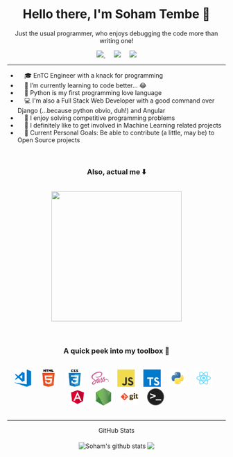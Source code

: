 <h1 align="center"> Hello there, I'm Soham Tembe 👋 </h1>

<p align="center" >Just the usual programmer, who enjoys debugging the code more than writing one!</p>

<div align="center">
<a href="https://www.linkedin.com/in/soham-tembe-45a3771a4/">
    <img src="https://img.shields.io/badge/Soham%20Tembe-%230077B5.svg?&style=for-the-badge&logo=linkedin&logoColor=white" />
 </a>&nbsp;&nbsp;&nbsp;&nbsp;
 <img src="https://img.shields.io/badge/sohamtembe98@gmail.com-%230077B5.svg?&style=for-the-badge&logo=gmail&logoColor=white&color=red" />&nbsp;&nbsp;&nbsp;&nbsp;
 <a href="https://www.instagram.com/sohamtembe_912/">
    <img src="https://img.shields.io/badge/sohamtembe912-%23E4405F.svg?&style=for-the-badge&logo=instagram&logoColor=white" />        
</a>        
</div>

<hr>

- &nbsp;&nbsp;&nbsp;&nbsp;🎓 EnTC Engineer with a knack for programming <br>
- &nbsp;&nbsp;&nbsp;&nbsp;🌱 I’m currently learning to code better... 😂 <br>
- &nbsp;&nbsp;&nbsp;&nbsp;💙 Python is my first programming love language <br>
- &nbsp;&nbsp;&nbsp;&nbsp;💻 I'm also a Full Stack Web Developer with a good command over Django (...because python obvio, duh!) and Angular <br>
- &nbsp;&nbsp;&nbsp;&nbsp;💯 I enjoy solving competitive programming problems<br>
- &nbsp;&nbsp;&nbsp;&nbsp;🤖 I definitely like to get involved in Machine Learning related projects <br>
- &nbsp;&nbsp;&nbsp;&nbsp;🥅 Current Personal Goals: Be able to contribute (a little, may be) to Open Source projects <br>


<br>

<div align="center">

### Also, actual me ⬇️


<h2><img align="center" src="https://media0.giphy.com/media/12BYUePgtn7sis/200w.webp?cid=ecf05e47zlhixh35tn1elct0a756u7zvdxw7hxu8gn5izgxh&rid=200w.webp&ct=g" width="300" height="300" /></h2>
</div>

<br>

<div align="center">
  
### A quick peek into my toolbox 👀
<br>

<img alt="Visual Studio Code" height="40px" width="40px" src="https://raw.githubusercontent.com/github/explore/80688e429a7d4ef2fca1e82350fe8e3517d3494d/topics/visual-studio-code/visual-studio-code.png" >
&nbsp;&nbsp;&nbsp;
<img alt="HTML5" height="40px" width="40px" src="https://raw.githubusercontent.com/github/explore/80688e429a7d4ef2fca1e82350fe8e3517d3494d/topics/html/html.png" >
&nbsp;&nbsp;&nbsp;
<img alt="CSS3" height="40px" width="40px" src="https://raw.githubusercontent.com/github/explore/80688e429a7d4ef2fca1e82350fe8e3517d3494d/topics/css/css.png">
&nbsp;&nbsp;&nbsp;
<img alt="Sass" height="40px" width="40px" src="https://raw.githubusercontent.com/github/explore/80688e429a7d4ef2fca1e82350fe8e3517d3494d/topics/sass/sass.png">
&nbsp;&nbsp;&nbsp;
<img alt="JavaScript" height="40px" width="40px" src="https://raw.githubusercontent.com/github/explore/80688e429a7d4ef2fca1e82350fe8e3517d3494d/topics/javascript/javascript.png">
&nbsp;&nbsp;&nbsp;
 <img alt="TypeScript" height="40px" width="40px" src="https://raw.githubusercontent.com/github/explore/80688e429a7d4ef2fca1e82350fe8e3517d3494d/topics/typescript/typescript.png">
&nbsp;&nbsp;&nbsp;
<img alt="Python" height="40px" width="40px" src="https://raw.githubusercontent.com/github/explore/80688e429a7d4ef2fca1e82350fe8e3517d3494d/topics/python/python.png">
&nbsp;&nbsp;&nbsp;
<img alt="React" height="40px" width="40px" src="https://raw.githubusercontent.com/github/explore/80688e429a7d4ef2fca1e82350fe8e3517d3494d/topics/react/react.png">
&nbsp;&nbsp;&nbsp;
<img alt="Angular" height="40px" width="40px" src="https://raw.githubusercontent.com/github/explore/80688e429a7d4ef2fca1e82350fe8e3517d3494d/topics/angular/angular.png">
&nbsp;&nbsp;&nbsp;
<img alt="Node.js" height="40px" width="40px" src="https://raw.githubusercontent.com/github/explore/80688e429a7d4ef2fca1e82350fe8e3517d3494d/topics/nodejs/nodejs.png">
&nbsp;&nbsp;&nbsp;
<img alt="Git" height="40px" width="40px" src="https://raw.githubusercontent.com/github/explore/80688e429a7d4ef2fca1e82350fe8e3517d3494d/topics/git/git.png">
&nbsp;&nbsp;&nbsp;
<img alt="Terminal" height="40px" width="40px" src="https://raw.githubusercontent.com/github/explore/80688e429a7d4ef2fca1e82350fe8e3517d3494d/topics/terminal/terminal.png">

</div>

<br />

<hr>

<summary align="center">GitHub Stats</summary>
<br>

<div align="center">
<img align="center" src="https://github-readme-stats.vercel.app/api?username=WorkWithSoham&show_icons=true&count_private=true&include_all_commits=true&theme=onedark" alt="Soham's github stats" />
<img align="center" src="https://github-readme-stats.vercel.app/api/top-langs/?username=WorkWithSoham&layout=compact&theme=onedark" />
</div>

<br>
